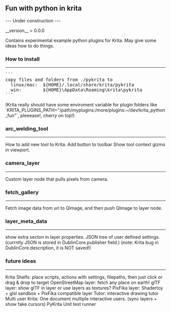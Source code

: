 <html>
<h2>Fun with python in krita</h2>
<p>--- Under construction ---</p>
__version__ = 0.0.0
<p>Contains experimental example python plugins for Krita.
May give some ideas how to do things.</p>

<h3>How to install</h3>
<hr size=1>
<pre>
```
copy files and folders from ./pykrita to
  linux/mac:  ${HOME}/.local/share/krita/pykrita
  win:        ${HOME}\AppData\Roaming\krita\pykrita
```
</pre>

<p>(Krita really should have some enviroment variable for plugin folders like
`KRITA_PLUGINS_PATH="/path/myplugins:/more/plugins:~/dev/krita_python_fun"`,
pleeease!, cherry on top!)</p>

<h3>arc_welding_tool</h3>
<hr size=1>
<p>How to add new tool to Krita.
Add button to toolbar
Show tool context gizmo in viewport.</p>

<h3>camera_layer</h3>
<hr size=1>
<p>Custom layer node that pulls pixels from camera.</p>

<h3>fetch_gallery</h3>
<hr size=1>
<p>Fetch image data from url to QImage,
and then push QImage to layer node.</p>

<h3>layer_meta_data</h3>
<hr size=1>
<p>show extra secton in layer properties.
JSON tree of user defined settings.
(currntly JSON is stored in DublinCore.publisher field.)
(note: Krita bug in DublinCore.description, it is NOT saved!)</p>

<h3>future ideas</h3>
<hr size=1>
<p>Krita Shelfs: place scripts, actions with settings, filepaths, then just click or drag & drop to target
OpenStreetMap layer: fetch any place on earth!
glTF layer: show glTF in layer or use layers as textures?
PixFika layer: Shadertoy + glsl sandbox + PixFika compatible layer
Tutor: interactive drawing tutor
Multi user Krita: One document multiple interactive users. (sync layers + show fake cursors)
PyKrita Unit test runner</p>

</html>
